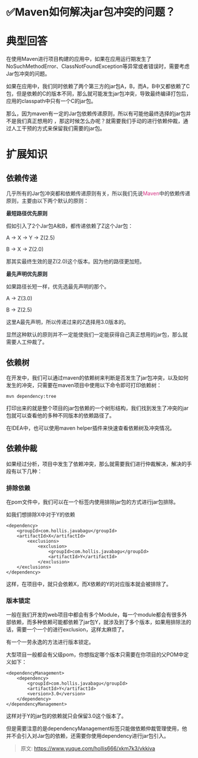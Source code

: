 # ✅Maven如何解决jar包冲突的问题？

# 典型回答


在使用Maven进行项目构建的应用中，如果在应用运行期发生了NoSuchMethodError、ClassNotFoundException等异常或者错误时，需要考虑Jar包冲突的问题。



如果在应用中，我们同时依赖了两个第三方的jar包A，B，而A，B中又都依赖了C包，但是依赖的C的版本不同，那么就可能发生jar包冲突，导致最终编译打包后，应用的classpath中只有一个C的jar包。



那么，因为maven有一定的Jar包依赖传递原则，所以有可能他最终选择的jar包并不是我们真正想用的 ，那这时候怎么办呢？就需要我们手动的进行依赖仲裁，通过人工干预的方式来保留我们需要的jar包。



# 扩展知识


## 依赖传递
<font style="color:rgb(33, 37, 41);">几乎所有的Jar包冲突都和依赖传递原则有关，所以我们先说</font><font style="color:rgb(214, 51, 132);">Maven</font><font style="color:rgb(33, 37, 41);">中的依赖传递原则，主要由以下两个默认的原则：</font>

<font style="color:rgb(33, 37, 41);"></font>

**<font style="color:rgb(33, 37, 41);">最短路径优先原则</font>**

<font style="color:rgb(33, 37, 41);">假如引入了2个Jar包A和B，都传递依赖了Z这个Jar包：</font>

<font style="color:rgb(33, 37, 41);">A -> X -> Y -> Z(2.5)</font>

<font style="color:rgb(33, 37, 41);">B -> X -> Z(2.0)</font>

<font style="color:rgb(33, 37, 41);">那其实最终生效的是Z(2.0)这个版本。因为他的路径更加短。</font>

<font style="color:rgb(33, 37, 41);"></font>

**<font style="color:rgb(33, 37, 41);">最先声明优先原则</font>**

<font style="color:rgb(33, 37, 41);">如果路径长短一样，优先选最先声明的那个。</font>

<font style="color:rgb(33, 37, 41);">A -> Z(3.0)</font>

<font style="color:rgb(33, 37, 41);">B -> Z(2.5)</font>

<font style="color:rgb(33, 37, 41);">这里A最先声明，所以传递过来的Z选择用3.0版本的。</font>

<font style="color:rgb(33, 37, 41);"></font>

<font style="color:rgb(33, 37, 41);">显然这种默认的原则并不一定能使我们一定能获得自己真正想用的jar包，那么就需要人工仲裁了。</font>

## 依赖树
在开发中，我们可以通过maven的依赖树来判断是否发生了jar包冲突，以及如何发生的冲突，只需要在maven项目中使用以下命令即可打印依赖树：



```plain
mvn dependency:tree
```





打印出来的就是整个项目的jar包依赖的一个树形结构，我们找到发生了冲突的jar包就可以查看他的多种不同版本的依赖路径了。



在IDEA中，也可以使用maven helper插件来快速查看依赖树及冲突情况。



## 依赖仲裁


如果经过分析，项目中发生了依赖冲突，那么就需要我们进行仲裁解决，解决的手段有以下几种：



### 排除依赖


在pom文件中，我们可以在一个<dependency></dependency>标签内使用排除jar包的方式进行jar包排除。



如我们想排除<font style="color:rgb(33, 37, 41);">X中对于Y的依赖</font>

```plain
<dependency>
	<groupId>com.hollis.javabagu</groupId>
    <artifactId>X</artifactId>
		<exclusions>
			<exclusion>
				<groupId>com.hollis.javabagu</groupId>
				<artifactId>Y</artifactId>
			</exclusion>
	</exclusions>
</dependency>
```



这样，在项目中，就只会依赖X，而X依赖的Y的对应版本就会被排除了。



### 版本锁定


一般在我们开发的web项目中都会有多个Module，每一个module都会有很多外部依赖，而多种依赖可能都依赖了jar包Y，就涉及到了多个版本，如果用排除法的话，需要一个一个的进行exclusion，这样太麻烦了。



有一个一劳永逸的方法进行版本锁定。



大型项目一般都会有父级pom，你想指定哪个版本只需要在你项目的父POM中定义如下：

```plain
<dependencyManagement>
    <dependency>
        <groupId>com.hollis.javabagu</groupId>
        <artifactId>Y</artifactId>
        <version>3.0</version>
    </dependency>
</dependencyManagement>
```





这样对于Y的jar包的依赖就只会保留3.0这个版本了。



但是需要注意的是dependencyManagement标签只能做依赖仲裁管理使用，他并不会引入对Jar包的依赖，还需要你使用dependency进行jar包引入。



> 原文: <https://www.yuque.com/hollis666/xkm7k3/vkkiva>
